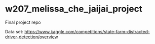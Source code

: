 # w207_melissa_che_jaijai_project
Final project repo


Data set: https://www.kaggle.com/competitions/state-farm-distracted-driver-detection/overview

